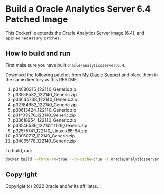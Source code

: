 # Build a Oracle Analytics Server 6.4 Patched Image

This Dockerfile extends the Oracle Analytics Server image (6.4),
and applies necessary patches.

## How to build and run

First make sure you have built `oracle/analyticsserver:6.4`.

Download the following patches from
[My Oracle Support](https://support.oracle.com)
and place them in the same directory as this README.

1. p34080315_122140_Generic.zip
2. p33958532_122140_Generic.zip
3. p34044738_122140_Generic.zip
4. p32784652_122140_Generic.zip
5. p30613424_122140_Generic.zip
6. p31403376_122140_Generic.zip
7. p33618954_122140_Generic.zip
8. p33546536_12214211129_Generic.zip
9. p32575741_122140_Linux-x86-64.zip
10. p33950717_122140_Generic.zip
11. p34065178_122140_Generic.zip

To build, run:

```bash
docker build --force-rm=true --no-cache=true -t oracle/analyticsserver:6.4-patch .
```

## Copyright

Copyright (c) 2022 Oracle and/or its affiliates.
